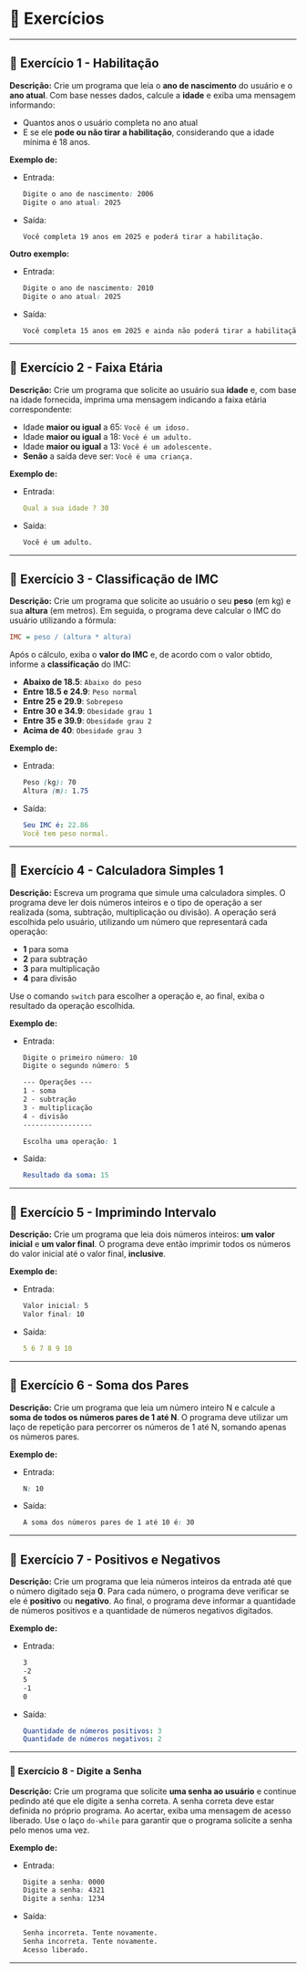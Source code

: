 # 📝 Exercícios

---

## 🔹 Exercício 1 - Habilitação
**Descrição:** Crie um programa que leia o **ano de nascimento** do usuário e o **ano atual**. Com base nesses dados, calcule a **idade** e exiba uma mensagem informando:

- Quantos anos o usuário completa no ano atual
- E se ele **pode ou não tirar a habilitação**, considerando que a idade mínima é 18 anos.

**Exemplo de:**
- Entrada:
    ```css
    Digite o ano de nascimento: 2006
    Digite o ano atual: 2025
    ```

- Saída:
    ```css
    Você completa 19 anos em 2025 e poderá tirar a habilitação.
    ```

**Outro exemplo:**
- Entrada:
    ```css
    Digite o ano de nascimento: 2010
    Digite o ano atual: 2025
    ```
 
- Saída:
    ```css
    Você completa 15 anos em 2025 e ainda não poderá tirar a habilitação.
    ```

---

## 🔹 Exercício 2 - Faixa Etária
**Descrição:** Crie um programa que solicite ao usuário sua **idade** e, com base na idade fornecida, imprima uma mensagem indicando a faixa etária correspondente:

- Idade **maior ou igual** a 65: `Você é um idoso.`
- Idade **maior ou igual** a 18: `Você é um adulto.`
- Idade **maior ou igual** a 13: `Você é um adolescente.`
- **Senão** a saída deve ser: `Você é uma criança.`

**Exemplo de:**
- Entrada:
    ```yaml
    Qual a sua idade ? 30
    ```

- Saída:
    ```css
    Você é um adulto. 
    ```

---

## 🔹 Exercício 3 - Classificação de IMC
**Descrição:** Crie um programa que solicite ao usuário o seu **peso** (em kg) e sua **altura** (em metros). Em seguida, o programa deve calcular o IMC do usuário utilizando a fórmula:

```ini
IMC = peso / (altura * altura)
```

Após o cálculo, exiba o **valor do IMC** e, de acordo com o valor obtido, informe a **classificação** do IMC:

- **Abaixo de 18.5**: `Abaixo do peso`
- **Entre 18.5 e 24.9**: `Peso normal`
- **Entre 25 e 29.9**: `Sobrepeso`
- **Entre 30 e 34.9**: `Obesidade grau 1`
- **Entre 35 e 39.9**: `Obesidade grau 2`
- **Acima de 40**: `Obesidade grau 3`

**Exemplo de:**
- Entrada:
    ```css
    Peso (kg): 70
    Altura (m): 1.75
    ```

- Saída:
    ```yaml
    Seu IMC é: 22.86
    Você tem peso normal.
    ```

---

## 🔹 Exercício 4 - Calculadora Simples 1
**Descrição:** Escreva um programa que simule uma calculadora simples. O programa deve ler dois números inteiros e o tipo de operação a ser realizada (soma, subtração, multiplicação ou divisão). A operação será escolhida pelo usuário, utilizando um número que representará cada operação:

- **1** para soma
- **2** para subtração
- **3** para multiplicação
- **4** para divisão

Use o comando `switch` para escolher a operação e, ao final, exiba o resultado da operação escolhida.

**Exemplo de:**
- Entrada:
    ```css
    Digite o primeiro número: 10
    Digite o segundo número: 5

    --- Operações ---
    1 - soma 
    2 - subtração 
    3 - multiplicação
    4 - divisão
    -----------------

    Escolha uma operação: 1
    ```

- Saída:
    ```yaml
    Resultado da soma: 15
    ```

---

## 🔹 Exercício 5 - Imprimindo Intervalo
**Descrição:** Crie um programa  que leia dois números inteiros: **um valor inicial** e **um valor final**. O programa deve então imprimir todos os números do valor inicial até o valor final, **inclusive**.

**Exemplo de:**
- Entrada:
    ```css
    Valor inicial: 5
    Valor final: 10
    ```

- Saída:
    ```yaml
    5 6 7 8 9 10
    ```

---

## 🔹 Exercício 6 - Soma dos Pares
**Descrição:** Crie um programa que leia um número inteiro N e calcule a **soma de todos os números pares de 1 até N**. O programa deve utilizar um laço de repetição para percorrer os números de 1 até N, somando apenas os números pares.

**Exemplo de:** 
- Entrada:
    ```css
    N: 10
    ```

- Saída:
    ```css
    A soma dos números pares de 1 até 10 é: 30
    ```

---

## 🔹 Exercício 7 - Positivos e Negativos
**Descrição:** Crie um programa que leia números inteiros da entrada até que o número digitado seja **0**. Para cada número, o programa deve verificar se ele é **positivo** ou **negativo**. Ao final, o programa deve informar a quantidade de números positivos e a quantidade de números negativos digitados.

**Exemplo de:** 
- Entrada:
    ```css
    3
    -2
    5
    -1
    0
    ```

- Saída:
    ```yaml
    Quantidade de números positivos: 3
    Quantidade de números negativos: 2
    ```

---

### 🔹 Exercício 8 - Digite a Senha
**Descrição:** Crie um programa que solicite **uma senha ao usuário** e continue pedindo até que ele digite a senha correta. A senha correta deve estar definida no próprio programa. Ao acertar, exiba uma mensagem de acesso liberado.
Use o laço `do-while` para garantir que o programa solicite a senha pelo menos uma vez.

**Exemplo de:**
- Entrada:
    ```css
    Digite a senha: 0000
    Digite a senha: 4321
    Digite a senha: 1234
    ```
 
* Saída:
    ```css
    Senha incorreta. Tente novamente.
    Senha incorreta. Tente novamente.
    Acesso liberado.
    ```
    
---